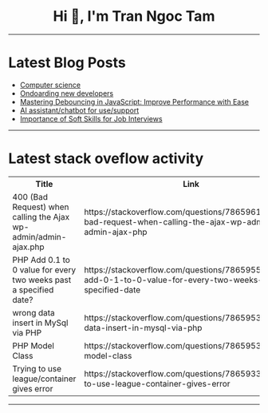 <h1 align="center">Hi 👋, I'm Tran Ngoc Tam</h1>

---

# Latest Blog Posts 
<!-- BLOG-POST-LIST:START -->
- [Computer science](https://dev.to/wafaberr/computer-science-1eaa)
- [Ondoarding new developers](https://dev.to/jwtiller_c47bdfa134adf302/ondoarding-new-developers-kmf)
- [Mastering Debouncing in JavaScript: Improve Performance with Ease](https://dev.to/habib_nuhu_0140c764f0141d/mastering-debouncing-in-javascript-improve-performance-with-ease-1n4p)
- [AI assistant/chatbot for use/support](https://dev.to/tophepzz1/ai-assistantchatbot-for-usesupport-jei)
- [Importance of Soft Skills for Job Interviews](https://dev.to/m_midas/the-importance-of-soft-skills-5)
<!-- BLOG-POST-LIST:END -->

---

# Latest stack oveflow activity
<table>
  <tr><th>Title</th><th>Link</th></tr>
  <!-- STACKOVERFLOW:START --><tr><td>400 &lpar;Bad Request&rpar; when calling the Ajax wp-admin/admin-ajax.php</td><td>https://stackoverflow.com/questions/78659612/400-bad-request-when-calling-the-ajax-wp-admin-admin-ajax-php</td></tr><tr><td>PHP Add 0.1 to 0 value for every two weeks past a specified date?</td><td>https://stackoverflow.com/questions/78659550/php-add-0-1-to-0-value-for-every-two-weeks-past-a-specified-date</td></tr><tr><td>wrong data insert in MySql via PHP</td><td>https://stackoverflow.com/questions/78659533/wrong-data-insert-in-mysql-via-php</td></tr><tr><td>PHP Model Class</td><td>https://stackoverflow.com/questions/78659532/php-model-class</td></tr><tr><td>Trying to use league/container gives error</td><td>https://stackoverflow.com/questions/78659339/trying-to-use-league-container-gives-error</td></tr><!-- STACKOVERFLOW:END -->
</table>

---


